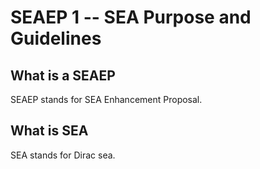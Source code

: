 SEAEP 1 -- SEA Purpose and Guidelines
=========================================

What is a SEAEP
-----------------
SEAEP stands for SEA Enhancement Proposal.

What is SEA
------------
SEA stands for Dirac sea.
